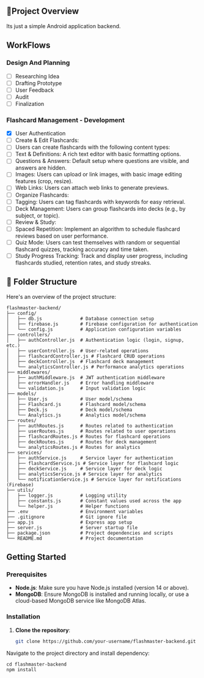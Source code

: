 ## 📝Project Overview
Its just a simple Android application backend.

## WorkFlows
### Design And Planning
- [ ] Researching Idea
- [ ] Drafting Prototype
- [ ] User Feedback
- [ ] Audit
- [ ] Finalization

### Flashcard Management - Development
- [x] User Authentication
- [ ] Create & Edit Flashcards:
- [ ] Users can create flashcards with the following content types:
- [ ] Text & Definitions: A rich text editor with basic formatting options.
- [ ] Questions & Answers: Default setup where questions are visible, and answers are hidden.
- [ ] Images: Users can upload or link images, with basic image editing features (crop, resize).
- [ ] Web Links: Users can attach web links to generate previews.
- [ ] Organize Flashcards:
- [ ] Tagging: Users can tag flashcards with keywords for easy retrieval.
- [ ] Deck Management: Users can group flashcards into decks (e.g., by subject, or topic).
- [ ] Review & Study:
- [ ] Spaced Repetition: Implement an algorithm to schedule flashcard reviews based on user performance.
- [ ] Quiz Mode: Users can test themselves with random or sequential flashcard quizzes, tracking accuracy and time taken.
- [ ] Study Progress Tracking: Track and display user progress, including flashcards studied, retention rates, and study streaks.

## 📁 Folder Structure
Here's an overview of the project structure:
```text:
flashmaster-backend/
├── config/
│   ├── db.js              # Database connection setup
│   ├── firebase.js        # Firebase configuration for authentication
│   └── config.js          # Application configuration variables
├── controllers/
│   ├── authController.js  # Authentication logic (login, signup, etc.)
│   ├── userController.js  # User-related operations
│   ├── flashcardController.js # Flashcard CRUD operations
│   ├── deckController.js  # Flashcard deck management
│   └── analyticsController.js # Performance analytics operations
├── middlewares/
│   ├── authMiddleware.js  # JWT authentication middleware
│   ├── errorHandler.js    # Error handling middleware
│   └── validation.js      # Input validation logic
├── models/
│   ├── User.js            # User model/schema
│   ├── Flashcard.js       # Flashcard model/schema
│   ├── Deck.js            # Deck model/schema
│   └── Analytics.js       # Analytics model/schema
├── routes/
│   ├── authRoutes.js      # Routes related to authentication
│   ├── userRoutes.js      # Routes related to user operations
│   ├── flashcardRoutes.js # Routes for flashcard operations
│   ├── deckRoutes.js      # Routes for deck management
│   └── analyticsRoutes.js # Routes for analytics
├── services/
│   ├── authService.js     # Service layer for authentication
│   ├── flashcardService.js # Service layer for flashcard logic
│   ├── deckService.js     # Service layer for deck logic
│   ├── analyticsService.js # Service layer for analytics
│   └── notificationService.js # Service layer for notifications (Firebase)
├── utils/
│   ├── logger.js          # Logging utility
│   ├── constants.js       # Constant values used across the app
│   └── helper.js          # Helper functions
├── .env                   # Environment variables
├── .gitignore             # Git ignore file
├── app.js                 # Express app setup
├── server.js              # Server startup file
├── package.json           # Project dependencies and scripts
└── README.md              # Project documentation
```
## Getting Started

### Prerequisites
- **Node.js**: Make sure you have Node.js installed (version 14 or above).
- **MongoDB**: Ensure MongoDB is installed and running locally, or use a cloud-based MongoDB service like MongoDB Atlas.

### Installation
1. **Clone the repository**:
   ```bash
   git clone https://github.com/your-username/flashmaster-backend.git
   ```
   
Navigate to the project directory and install dependency:
```bash:
cd flashmaster-backend
npm install
```
